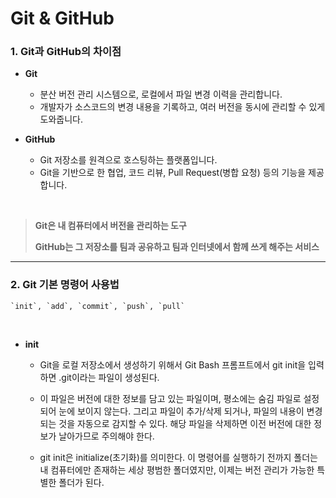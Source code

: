 # Git & GitHub

### 1. Git과 GitHub의 차이점
- **Git**  
  - 분산 버전 관리 시스템으로, 로컬에서 파일 변경 이력을 관리합니다.
  - 개발자가 소스코드의 변경 내용을 기록하고, 여러 버전을 동시에 관리할 수 있게 도와줍니다.

- **GitHub**  
  - Git 저장소를 원격으로 호스팅하는 플랫폼입니다.
  - Git을 기반으로 한 협업, 코드 리뷰, Pull Request(병합 요청) 등의 기능을 제공합니다.

<br>

> **Git은 내 컴퓨터에서 버전을 관리하는 도구**
> 
> **GitHub는 그 저장소를 팀과 공유하고 팀과 인터넷에서 함께 쓰게 해주는 서비스**
---
### 2. Git 기본 명령어 사용법
    `init`, `add`, `commit`, `push`, `pull`
<br>

- **init**
    - Git을 로컬 저장소에서 생성하기 위해서 Git Bash 프롬프트에서 git init을 입력하면 .git이라는 파일이 생성된다.
  
    - 이 파일은 버전에 대한 정보를 담고 있는 파일이며, 평소에는 숨김 파일로 설정되어 눈에 보이지 않는다. 그리고 파일이 추가/삭제 되거나, 파일의 내용이 변경되는 것을 자동으로 감지할 수 있다. 해당 파일을 삭제하면 이전 버전에 대한 정보가 날아가므로 주의해야 한다.
   - git init은 initialize(초기화)를 의미한다. 이 명령어를 실행하기 전까지 폴더는 내 컴퓨터에만 존재하는 세상 평범한 폴더였지만, 이제는 버전 관리가 가능한 특별한 폴더가 된다.